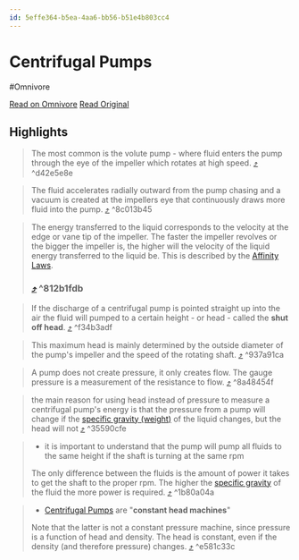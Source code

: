 ```yaml
---
id: 5effe364-b5ea-4aa6-bb56-b51e4b803cc4
---
```


# Centrifugal Pumps
#Omnivore

[Read on Omnivore](https://omnivore.app/me/centrifugal-pumps-192c2a925a7)
[Read Original](https://www.engineeringtoolbox.com/centrifugal-pumps-d_54.html)

## Highlights

> The most common is the volute pump - where fluid enters the pump through the eye of the impeller which rotates at high speed. [⤴️](https://omnivore.app/me/centrifugal-pumps-192c2a925a7#d42e5e8e-1e66-44b8-aa07-990139b7cfb2)  ^d42e5e8e

> The fluid accelerates radially outward from the pump chasing and a vacuum is created at the impellers eye that continuously draws more fluid into the pump. [⤴️](https://omnivore.app/me/centrifugal-pumps-192c2a925a7#8c013b45-2a49-4c6d-b575-eb84fda5b545)  ^8c013b45

> The energy transferred to the liquid corresponds to the velocity at the edge or vane tip of the impeller. The faster the impeller revolves or the bigger the impeller is, the higher will the velocity of the liquid energy transferred to the liquid be. This is described by the [Affinity Laws](https://www.engineeringtoolbox.com/affinity-laws-d%5F408.html "Affinity Laws").
> 
> ###  [⤴️](https://omnivore.app/me/centrifugal-pumps-192c2a925a7#812b1fdb-9d67-4417-afcd-60bb7f5d2822)  ^812b1fdb

> If the discharge of a centrifugal pump is pointed straight up into the air the fluid will pumped to a certain height - or head - called the **shut off head**. [⤴️](https://omnivore.app/me/centrifugal-pumps-192c2a925a7#f34b3adf-71e9-466c-81be-1ba110cb2f64)  ^f34b3adf

> This maximum head is mainly determined by the outside diameter of the pump's impeller and the speed of the rotating shaft. [⤴️](https://omnivore.app/me/centrifugal-pumps-192c2a925a7#937a91ca-42aa-4d4c-9ae1-020a65b0d792)  ^937a91ca

> A pump does not create pressure, it only creates flow. The gauge pressure is a measurement of the resistance to flow. [⤴️](https://omnivore.app/me/centrifugal-pumps-192c2a925a7#8a48454f-7b18-4c57-8bba-a539c3d782fa)  ^8a48454f

> the main reason for using head instead of pressure to measure a centrifugal pump's energy is that the pressure from a pump will change if the [specific gravity (weight)](https://www.engineeringtoolbox.com/density-specific-weight-gravity-d%5F290.html "Specific gravity") of the liquid changes, but the head will not [⤴️](https://omnivore.app/me/centrifugal-pumps-192c2a925a7#35590cfe-bb9b-482c-abfb-ddcf6117c44b)  ^35590cfe

> * it is important to understand that the pump will pump all fluids to the same height if the shaft is turning at the same rpm
> 
> The only difference between the fluids is the amount of power it takes to get the shaft to the proper rpm. The higher the [specific gravity](https://www.engineeringtoolbox.com/density-specific-weight-gravity-d%5F290.html "Specific gravity") of the fluid the more power is required. [⤴️](https://omnivore.app/me/centrifugal-pumps-192c2a925a7#1b80a04a-8f9c-4cb9-bf3a-13525663b057)  ^1b80a04a

> * [Centrifugal Pumps](https://www.engineeringtoolbox.com/centrifugal-pumps-d%5F54.html "Centrifugal pumps") are "**constant head machines**"
> 
> Note that the latter is not a constant pressure machine, since pressure is a function of head and density. The head is constant, even if the density (and therefore pressure) changes. [⤴️](https://omnivore.app/me/centrifugal-pumps-192c2a925a7#e581c33c-f87f-4b57-9f6d-88a0cec14cf0)  ^e581c33c

